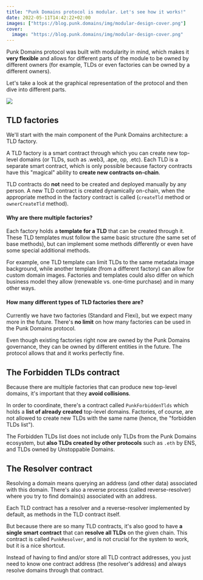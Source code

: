 ```yaml
---
title: "Punk Domains protocol is modular. Let's see how it works!"
date: 2022-05-11T14:42:22+02:00
images: ["https://blog.punk.domains/img/modular-design-cover.png"]
cover:
  image: "https://blog.punk.domains/img/modular-design-cover.png"
---
```


Punk Domains protocol was built with modularity in mind, which makes it **very flexible** and allows for different parts of the module to be owned by different owners (for example, TLDs or even factories can be owned by a different owners).

Let's take a look at the graphical representation of the protocol and then dive into different parts.

![](/img/modular-architecture-bg-white.svg)

## TLD factories

We'll start with the main component of the Punk Domains architecture: a TLD factory.

A TLD factory is a smart contract through which you can create new top-level domains (or TLDs, such as .web3, .ape, op, .etc). Each TLD is a separate smart contract, which is only possible because factory contracts have this "magical" ability to **create new contracts on-chain**. 

TLD contracts do **not** need to be created and deployed manually by any person. A new TLD contract is created dynamically on-chain, when the appropriate method in the factory contract is called (`createTld` method or `ownerCreateTld` method).

#### Why are there multiple factories?

Each factory holds a **template for a TLD** that can be created through it. These TLD templates must follow the same basic structure (the same set of base methods), but can implement some methods differently or even have some special additional methods.

For example, one TLD template can limit TLDs to the same metadata image background, while another template (from a different factory) can allow for custom domain images. Factories and templates could also differ on which business model they allow (renewable vs. one-time purchase) and in many other ways.

#### How many different types of TLD factories there are?

Currently we have two factories (Standard and Flexi), but we expect many more in the future. There's **no limit** on how many factories can be used in the Punk Domains protocol.

Even though existing factories right now are owned by the Punk Domains governance, they can be owned by different entities in the future. The protocol allows that and it works perfectly fine.

## The Forbidden TLDs contract

Because there are multiple factories that can produce new top-level domains, it's important that they **avoid collisions**.

In order to coordinate, there's a contract called `PunkForbiddenTlds` which holds a **list of already created** top-level domains. Factories, of course, are not allowed to create new TLDs with the same name (hence, the "forbidden TLDs list").

The Forbidden TLDs list does not include only TLDs from the Punk Domains ecosystem, but **also TLDs created by other protocols** such as `.eth` by ENS, and TLDs owned by Unstoppable Domains.

## The Resolver contract

Resolving a domain means querying an address (and other data) associated with this domain. There's also a reverse process (called reverse-resolver) where you try to find domain(s) associated with an address.

Each TLD contract has a resolver and a reverse-resolver implemented by default, as methods in the TLD contract itself.

But because there are so many TLD contracts, it's also good to have **a single smart contract** that can **resolve all TLDs** on the given chain. This contract is called `PunkResolver`, and is not crucial for the system to work, but it is a nice shortcut. 

Instead of having to find and/or store all TLD contract addresses, you just need to know one contract address (the resolver's address) and always resolve domains through that contract.
